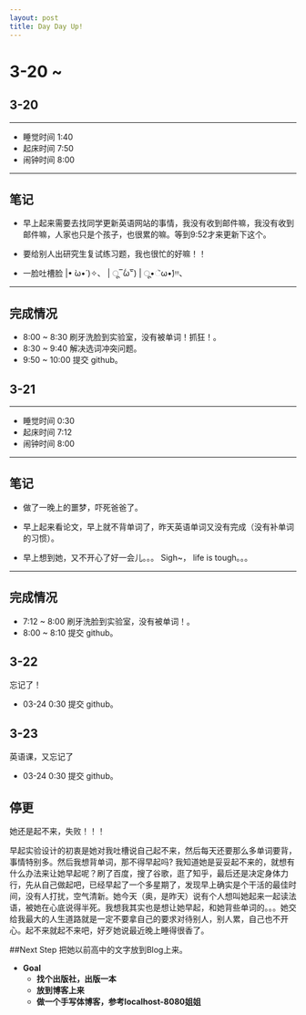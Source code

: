 ```yaml
---
layout: post
title: Day Day Up!
---
```


# 3-20 ~ #

## 3-20 ##

***

- 睡觉时间 1:40
- 起床时间 7:50
- 闹钟时间 8:00

---

## 笔记 ##

- 早上起来需要去找同学更新英语网站的事情，我没有收到邮件嘛，我没有收到邮件嘛，人家也只是个孩子，也很累的嘛。等到9:52才来更新下这个。

- 要给别人出研究生复试练习题，我也很忙的好嘛！！

- 一脸吐槽脸 
|• ̀ω•́ )✧、
| ू‾᷄ω‾᷅) 
| ू•ૅω•́)ᵎᵎᵎ、

---

## 完成情况 ##
- 8:00 ~ 8:30 刷牙洗脸到实验室，没有被单词！抓狂！。
- 8:30 ~ 9:40 解决选词冲突问题。
- 9:50 ~ 10:00 提交 github。


## 3-21 ##

***

- 睡觉时间 0:30
- 起床时间 7:12
- 闹钟时间 8:00

---

## 笔记 ##

- 做了一晚上的噩梦，吓死爸爸了。

- 早上起来看论文，早上就不背单词了，昨天英语单词又没有完成（没有补单词的习惯）。 

- 早上想到她，又不开心了好一会儿。。。 Sigh~， life is tough。。。


---

## 完成情况 ##
- 7:12 ~ 8:00 刷牙洗脸到实验室，没有被单词！。
- 8:00 ~ 8:10 提交 github。

## 3-22 ##
忘记了！
- 03-24 0:30 提交 github。


## 3-23 ##
英语课，又忘记了
- 03-24 0:30 提交 github。


## 停更

她还是起不来，失败！！！

早起实验设计的初衷是她对我吐槽说自己起不来，然后每天还要那么多单词要背，事情特别多。然后我想背单词，那不得早起吗? 我知道她是妥妥起不来的，就想有什么办法来让她早起呢？刷了百度，搜了谷歌，逛了知乎，最后还是决定身体力行，先从自己做起吧，已经早起了一个多星期了，发现早上确实是个干活的最佳时间，没有人打扰，空气清新。她今天（奥，是昨天）说有个人想叫她起来一起读法语，被她在心底说得半死。我想我其实也是想让她早起，和她背些单词的。。。她交给我最大的人生道路就是一定不要拿自己的要求对待别人，别人累，自己也不开心。起不来就起不来吧，好歹她说最近晚上睡得很香了。

##Next Step
把她以前高中的文字放到Blog上来。
- **Goal**  
   - **找个出版社，出版一本**
   - **放到博客上来**
   - **做一个手写体博客，参考localhost-8080姐姐**
